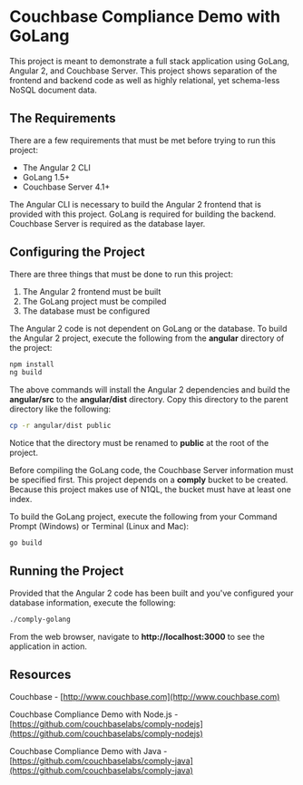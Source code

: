 # Couchbase Compliance Demo with GoLang

This project is meant to demonstrate a full stack application using GoLang, Angular 2, and Couchbase Server.  This project shows separation of the frontend and backend code as well as highly relational, yet schema-less NoSQL document data.

## The Requirements

There are a few requirements that must be met before trying to run this project:

* The Angular 2 CLI
* GoLang 1.5+
* Couchbase Server 4.1+

The Angular CLI is necessary to build the Angular 2 frontend that is provided with this project.  GoLang is required for building the backend.  Couchbase Server is required as the database layer.

## Configuring the Project

There are three things that must be done to run this project:

1. The Angular 2 frontend must be built
2. The GoLang project must be compiled
3. The database must be configured

The Angular 2 code is not dependent on GoLang or the database.  To build the Angular 2 project, execute the following from the **angular** directory of the project:

```sh
npm install
ng build
```

The above commands will install the Angular 2 dependencies and build the **angular/src** to the **angular/dist** directory.  Copy this directory to the parent directory like the following:

```sh
cp -r angular/dist public
```

Notice that the directory must be renamed to **public** at the root of the project.

Before compiling the GoLang code, the Couchbase Server information must be specified first.  This project depends on a **comply** bucket to be created.  Because this project makes use of N1QL, the bucket must have at least one index.

To build the GoLang project, execute the following from your Command Prompt (Windows) or Terminal (Linux and Mac):

```sh
go build
```

## Running the Project

Provided that the Angular 2 code has been built and you've configured your database information, execute the following:

```sh
./comply-golang
```

From the web browser, navigate to **http://localhost:3000** to see the application in action.

## Resources

Couchbase - [http://www.couchbase.com](http://www.couchbase.com)

Couchbase Compliance Demo with Node.js - [https://github.com/couchbaselabs/comply-nodejs](https://github.com/couchbaselabs/comply-nodejs)

Couchbase Compliance Demo with Java - [https://github.com/couchbaselabs/comply-java](https://github.com/couchbaselabs/comply-java)
